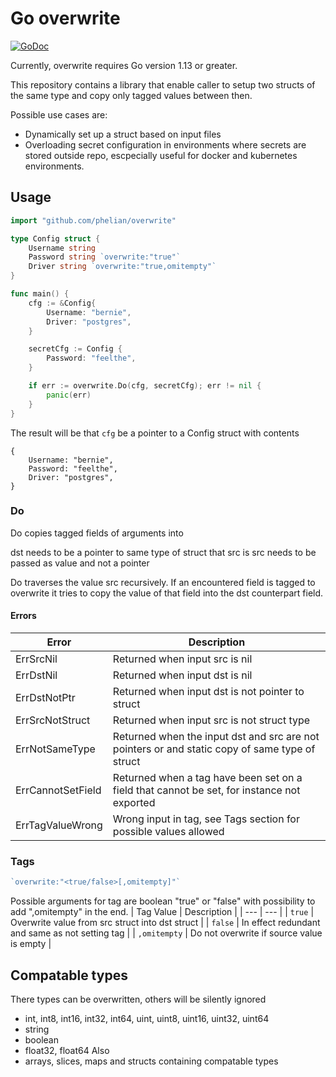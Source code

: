 # Go overwrite

[![GoDoc](https://img.shields.io/static/v1?label=godoc&message=reference&color=blue)](https://pkg.go.dev/github.com/phelian/overwrite)

Currently, overwrite requires Go version 1.13 or greater.

This repository contains a library that enable caller to setup two structs of the same type and copy only tagged values between then.

Possible use cases are:

- Dynamically set up a struct based on input files
- Overloading secret configuration in environments where secrets are stored outside repo, escpecially useful for docker and kubernetes environments.

## Usage

```go
import "github.com/phelian/overwrite"

type Config struct {
    Username string
    Password string `overwrite:"true"`
    Driver string `overwrite:"true,omitempty"`
}

func main() {
    cfg := &Config{
        Username: "bernie",
        Driver: "postgres",
    }

    secretCfg := Config {
        Password: "feelthe",
    }

    if err := overwrite.Do(cfg, secretCfg); err != nil {
        panic(err)
    }
}
```

The result will be that `cfg` be a pointer to a Config struct with contents

```
{
    Username: "bernie",
    Password: "feelthe",
    Driver: "postgres",
}
```

### Do

Do copies tagged fields of arguments <src> into <dst>

dst needs to be a pointer to same type of struct that src is
src needs to be passed as value and not a pointer

Do traverses the value src recursively. If an encountered field is tagged to overwrite it tries to copy the value of that field into the dst counterpart field.

#### Errors

| Error             | Description                                                                                    |
| ----------------- | ---------------------------------------------------------------------------------------------- |
| ErrSrcNil         | Returned when input src is nil                                                                 |
| ErrDstNil         | Returned when input dst is nil                                                                 |
| ErrDstNotPtr      | Returned when input dst is not pointer to struct                                               |
| ErrSrcNotStruct   | Returned when input src is not struct type                                                     |
| ErrNotSameType    | Returned when the input dst and src are not pointers or and static copy of same type of struct |
| ErrCannotSetField | Returned when a tag have been set on a field that cannot be set, for instance not exported     |
| ErrTagValueWrong  | Wrong input in tag, see Tags section for possible values allowed                               |

### Tags

```go
`overwrite:"<true/false>[,omitempty]"`
```

Possible arguments for tag are boolean "true" or "false" with possibility to add ",omitempty" in the end.
| Tag Value | Description |
| --- | --- |
| `true` | Overwrite value from src struct into dst struct |
| `false` | In effect redundant and same as not setting tag |
| `,omitempty` | Do not overwrite if source value is empty |

## Compatable types

There types can be overwritten, others will be silently ignored

- int, int8, int16, int32, int64, uint, uint8, uint16, uint32, uint64
- string
- boolean
- float32, float64
  Also
- arrays, slices, maps and structs containing compatable types
